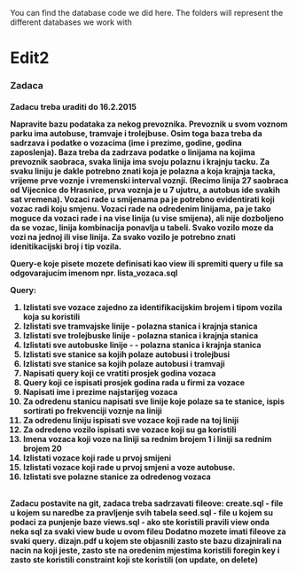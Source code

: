 You can find the database code we did here. The folders will represent
the different databases we work with

<h1> Edit2 </h1>


<h3> Zadaca <h4>
<p> Zadacu treba uraditi do 16.2.2015 </p>

Napravite bazu podataka za nekog prevoznika. Prevoznik u svom voznom parku ima autobuse, tramvaje i trolejbuse.
Osim toga baza treba da sadrzava i podatke o vozacima (ime i prezime, godine, godina zaposlenja). Baza treba da zadrzava podatke
o linijama na kojima prevoznik saobraca, svaka linija ima svoju polaznu i krajnju tacku. Za svaku liniju je dakle potrebno znati koja je polazna a koja krajnja tacka, vrijeme prve voznje i vremenski interval voznji. (Recimo linija 27 saobraca od Vijecnice do Hrasnice, prva voznja je u 7 ujutru, a autobus ide svakih sat vremena). Vozaci rade u smijenama pa je potrebno evidentirati koji vozac radi koju smjenu.
Vozaci rade na odredenim linijama, pa je tako moguce da vozaci rade i na vise linija (u vise smijena), ali nije dozboljeno da se vozac, linija kombinacija ponavlja u tabeli.
Svako vozilo moze da vozi na jednoj ili vise linija. Za svako vozilo je potrebno znati idenitikacijski broj i tip vozila.

Query-e koje pisete mozete definisati kao view ili spremiti query u file sa odgovarajucim imenom npr. lista_vozaca.sql

Query:
1) Izlistati sve vozace zajedno za identifikacijskim brojem i tipom vozila koja su koristili
2) Izlistati sve tramvajske linije - polazna stanica i krajnja stanica
3) Izlistati sve trolejbuske linije - polazna stanica i krajnja stanica
4) Izlistati sve autobuske linije - - polazna stanica i krajnja stanica
5) Izlistati sve stanice sa kojih polaze autobusi i trolejbusi
6) Izlistati sve stanice sa kojih polaze autobusi i tramvaji
7) Napisati query koji ce vratiti prosjek godina vozaca
8) Query koji ce ispisati prosjek godina rada u firmi za vozace
9) Napisati ime i prezime najstarijeg vozaca
10) Za odredenu stanicu napisati sve linije koje polaze sa te stanice, ispis sortirati po frekvenciji voznje na liniji
11) Za odredenu liniju ispisati sve vozace koji rade na toj liniji
12) Za odredeno vozilo ispisati sve vozace koji su ga koristili
13) Imena vozaca koji voze na liniji sa rednim brojem 1 i liniji sa rednim brojem 20
14) Izlistati vozace koji rade u prvoj smijeni
15) Izlistati vozace koji rade u prvoj smjeni a voze autobuse.
16) Izlistati sve polazne stanice za odredenog vozaca

<br />
Zadacu postavite na git, zadaca treba sadrzavati fileove:
create.sql - file u kojem su naredbe za pravljenje svih tabela
seed.sql - file u kojem su podaci za punjenje baze
views.sql - ako ste koristili pravili view onda neka sql za svaki view bude u ovom fileu
Dodatno mozete imati fileove za svaki query.
dizajn.pdf u kojem ste objasnili zasto ste bazu dizajnirali na nacin na koji jeste, zasto ste na oredenim mjestima koristili foregin key i zasto ste koristili constraint koji ste koristili (on update, on delete)


